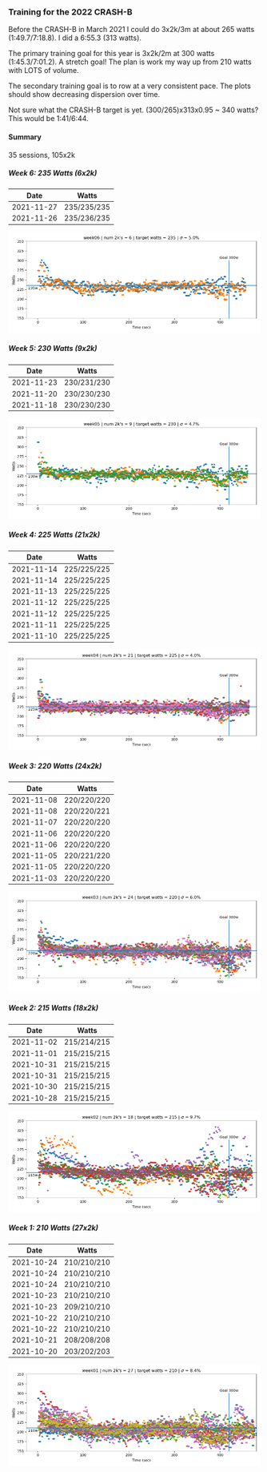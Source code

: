 
### Training for the 2022 CRASH-B

Before the CRASH-B in March 2021 I could do 3x2k/3m at about 265 watts (1:49.7/7:18.8). I did a
6:55.3 (313 watts). 

The primary training goal for this year is 3x2k/2m at 300 watts (1:45.3/7:01.2). A stretch goal!
The plan is work my way up from 210 watts with LOTS of volume.

The secondary training goal is to row at a very consistent pace. The plots should show decreasing
dispersion over time.

Not sure what the CRASH-B target is yet. (300/265)x313x0.95 ~ 340 watts? This would be 1:41/6:44.

#### Summary

35 sessions, 105x2k

##### Week 6: 235 Watts (6x2k)

| Date | Watts |
| ---- | ----- |
| 2021-11-27 | 235/235/235 |
| 2021-11-26 | 235/236/235 |

![plot](plot_week06.png)

##### Week 5: 230 Watts (9x2k)

| Date | Watts |
| ---- | ----- |
| 2021-11-23 | 230/231/230 |
| 2021-11-20 | 230/230/230 |
| 2021-11-18 | 230/230/230 |

![plot](plot_week05.png)

##### Week 4: 225 Watts (21x2k)

| Date | Watts |
| ---- | ----- |
| 2021-11-14 | 225/225/225 |
| 2021-11-14 | 225/225/225 |
| 2021-11-13 | 225/225/225 |
| 2021-11-12 | 225/225/225 |
| 2021-11-12 | 225/225/225 |
| 2021-11-11 | 225/225/225 |
| 2021-11-10 | 225/225/225 |

![plot](plot_week04.png)

##### Week 3: 220 Watts (24x2k)

| Date | Watts |
| ---- | ----- |
| 2021-11-08 | 220/220/220 |
| 2021-11-08 | 220/220/221 |
| 2021-11-07 | 220/220/220 |
| 2021-11-06 | 220/220/220 |
| 2021-11-06 | 220/220/220 |
| 2021-11-05 | 220/221/220 |
| 2021-11-05 | 220/220/220 |
| 2021-11-03 | 220/220/220 |

![plot](plot_week03.png)

##### Week 2: 215 Watts (18x2k)

| Date | Watts |
| ---- | ----- |
| 2021-11-02 | 215/214/215 |
| 2021-11-01 | 215/215/215 |
| 2021-10-31 | 215/215/215 |
| 2021-10-31 | 215/215/215 |
| 2021-10-30 | 215/215/215 |
| 2021-10-28 | 215/215/215 |

![plot](plot_week02.png)

##### Week 1: 210 Watts (27x2k)

| Date | Watts |
| ---- | ----- |
| 2021-10-24 | 210/210/210 |
| 2021-10-24 | 210/210/210 |
| 2021-10-24 | 210/210/210 |
| 2021-10-23 | 210/210/210 |
| 2021-10-23 | 209/210/210 |
| 2021-10-22 | 210/210/210 |
| 2021-10-22 | 210/210/210 |
| 2021-10-21 | 208/208/208 |
| 2021-10-20 | 203/202/203 |

![plot](plot_week01.png)

